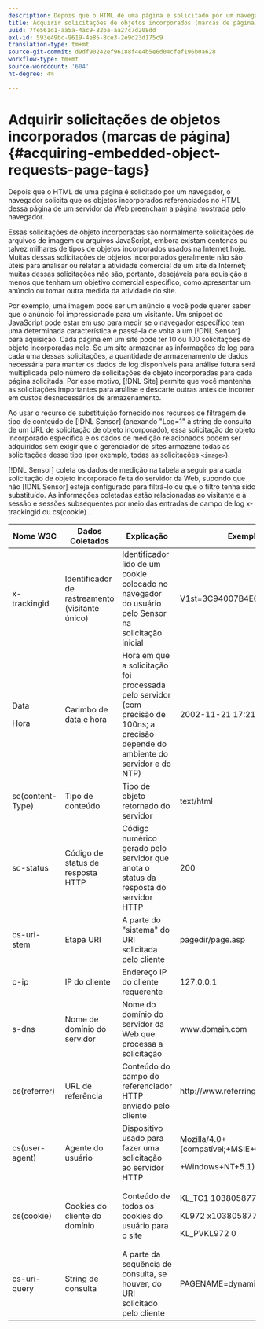 ```yaml
---
description: Depois que o HTML de uma página é solicitado por um navegador, o navegador solicita que os objetos incorporados referenciados no HTML dessa página de um servidor da Web preencham a página mostrada pelo navegador.
title: Adquirir solicitações de objetos incorporados (marcas de página)
uuid: 7fe561d1-aa5a-4ac9-82ba-aa27c7d208dd
exl-id: 593e49bc-9619-4e85-8ce3-2e9d23d175c9
translation-type: tm+mt
source-git-commit: d9df90242ef96188f4e4b5e6d04cfef196b0a628
workflow-type: tm+mt
source-wordcount: '604'
ht-degree: 4%

---
```


# Adquirir solicitações de objetos incorporados (marcas de página){#acquiring-embedded-object-requests-page-tags}

Depois que o HTML de uma página é solicitado por um navegador, o navegador solicita que os objetos incorporados referenciados no HTML dessa página de um servidor da Web preencham a página mostrada pelo navegador.

Essas solicitações de objeto incorporadas são normalmente solicitações de arquivos de imagem ou arquivos JavaScript, embora existam centenas ou talvez milhares de tipos de objetos incorporados usados na Internet hoje. Muitas dessas solicitações de objetos incorporados geralmente não são úteis para analisar ou relatar a atividade comercial de um site da Internet; muitas dessas solicitações não são, portanto, desejáveis para aquisição a menos que tenham um objetivo comercial específico, como apresentar um anúncio ou tomar outra medida da atividade do site.

Por exemplo, uma imagem pode ser um anúncio e você pode querer saber que o anúncio foi impressionado para um visitante. Um snippet do JavaScript pode estar em uso para medir se o navegador específico tem uma determinada característica e passá-la de volta a um [!DNL Sensor] para aquisição. Cada página em um site pode ter 10 ou 100 solicitações de objeto incorporadas nele. Se um site armazenar as informações de log para cada uma dessas solicitações, a quantidade de armazenamento de dados necessária para manter os dados de log disponíveis para análise futura será multiplicada pelo número de solicitações de objeto incorporadas para cada página solicitada. Por esse motivo, [!DNL Site] permite que você mantenha as solicitações importantes para análise e descarte outras antes de incorrer em custos desnecessários de armazenamento.

Ao usar o recurso de substituição fornecido nos recursos de filtragem de tipo de conteúdo de [!DNL Sensor] (anexando &quot;Log=1&quot; à string de consulta de um URL de solicitação de objeto incorporado), essa solicitação de objeto incorporado específica e os dados de medição relacionados podem ser adquiridos sem exigir que o gerenciador de sites armazene todas as solicitações desse tipo (por exemplo, todas as solicitações `<image>`).

[!DNL Sensor] coleta os dados de medição na tabela a seguir para cada solicitação de objeto incorporado feita do servidor da Web, supondo que não  [!DNL Sensor] esteja configurado para filtrá-lo ou que o filtro tenha sido substituído. As informações coletadas estão relacionadas ao visitante e à sessão e sessões subsequentes por meio das entradas de campo de log x-trackingid ou cs(cookie) .

<table id="table_11BE08A798E743EC8E76F738F0CE5884"> 
 <thead> 
  <tr> 
   <th colname="col1" class="entry"> Nome W3C </th> 
   <th colname="col2" class="entry"> Dados Coletados </th> 
   <th colname="col3" class="entry"> Explicação </th> 
   <th colname="col4" class="entry"> Exemplo </th> 
  </tr> 
 </thead>
 <tbody> 
  <tr> 
   <td colname="col1"> x-trackingid </td> 
   <td colname="col2"> Identificador de rastreamento (visitante único) </td> 
   <td colname="col3"> Identificador lido de um cookie colocado no navegador do usuário pelo <span class="wintitle"> Sensor </span> na solicitação inicial </td> 
   <td colname="col4"> V1st=3C94007B4E01F9C2 </td> 
  </tr> 
  <tr> 
   <td colname="col1"> <p>Data </p> <p>Hora </p> </td> 
   <td colname="col2"> Carimbo de data e hora </td> 
   <td colname="col3"> Hora em que a solicitação foi processada pelo servidor (com precisão de 100ns; a precisão depende do ambiente do servidor e do NTP) </td> 
   <td colname="col4"> 2002-11-21 17:21:45.123 </td> 
  </tr> 
  <tr> 
   <td colname="col1"> sc(content-Type) </td> 
   <td colname="col2"> Tipo de conteúdo </td> 
   <td colname="col3"> Tipo de objeto retornado do servidor </td> 
   <td colname="col4"> text/html </td> 
  </tr> 
  <tr> 
   <td colname="col1"> sc-status </td> 
   <td colname="col2"> Código de status de resposta HTTP </td> 
   <td colname="col3"> Código numérico gerado pelo servidor que anota o status da resposta do servidor HTTP </td> 
   <td colname="col4"> 200 </td> 
  </tr> 
  <tr> 
   <td colname="col1"> cs-uri-stem </td> 
   <td colname="col2"> Etapa URI </td> 
   <td colname="col3"> A parte do "sistema" do URI solicitada pelo cliente </td> 
   <td colname="col4"> pagedir/page.asp </td> 
  </tr> 
  <tr> 
   <td colname="col1"> c-ip </td> 
   <td colname="col2"> IP do cliente </td> 
   <td colname="col3"> Endereço IP do cliente requerente </td> 
   <td colname="col4"> 127.0.0.1 </td> 
  </tr> 
  <tr> 
   <td colname="col1"> s-dns </td> 
   <td colname="col2"> Nome de domínio do servidor </td> 
   <td colname="col3"> Nome do domínio do servidor da Web que processa a solicitação </td> 
   <td colname="col4"> <span class="filepath"> www.domain.com  </span> </td> 
  </tr> 
  <tr> 
   <td colname="col1"> cs(referrer) </td> 
   <td colname="col2"> URL de referência </td> 
   <td colname="col3"> Conteúdo do campo do referenciador HTTP enviado pelo cliente </td> 
   <td colname="col4"> <span class="filepath"> http://www.referringsite.com  </span> </td> 
  </tr> 
  <tr> 
   <td colname="col1"> cs(user-agent) </td> 
   <td colname="col2"> Agente do usuário </td> 
   <td colname="col3"> Dispositivo usado para fazer uma solicitação ao servidor HTTP </td> 
   <td colname="col4"> <p>Mozilla/4.0+(compatível;+MSIE+6.0; </p> <p>+Windows+NT+5.1) </p> </td> 
  </tr> 
  <tr> 
   <td colname="col1"> cs(cookie) </td> 
   <td colname="col2"> Cookies do cliente do domínio </td> 
   <td colname="col3"> Conteúdo de todos os cookies do usuário para o site </td> 
   <td colname="col4"> <p>KL_TC1 1038058778312 </p> <p>KL972 x1038058778312282052 </p> <p>KL_PVKL972 0 </p> </td> 
  </tr> 
  <tr> 
   <td colname="col1"> cs-uri-query </td> 
   <td colname="col2"> String de consulta </td> 
   <td colname="col3"> A parte da sequência de consulta, se houver, do URI solicitado pelo cliente </td> 
   <td colname="col4"> PAGENAME=dynamic1&amp;link=3001 </td> 
  </tr> 
 </tbody> 
</table>
